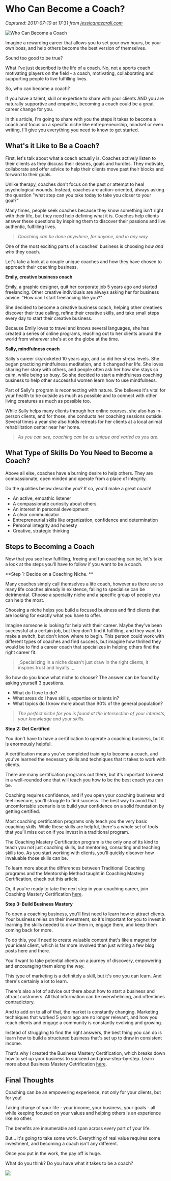 # Who Can Become a Coach?

_Captured: 2017-07-10 at 17:31 from [jessicanazarali.com](http://jessicanazarali.com/who-can-become-a-coach/?ref=quuu&utm_content=bufferc9e1a&utm_medium=social&utm_source=twitter.com&utm_campaign=buffer)_

![Who Can Become a Coach](http://jessicanazarali.com/wp-content/uploads/Blog-Who-Can-Become-a-Coach.jpg)

Imagine a rewarding career that allows you to set your own hours, be your own boss, and help others become the best version of themselves.

Sound too good to be true?

What I've just described is the life of a coach. No, not a sports coach motivating players on the field - a coach, motivating, collaborating and supporting people to live fulfilling lives.

So, who can become a coach?

If you have a talent, skill or expertise to share with your clients AND you are naturally supportive and empathic, becoming a coach could be a great career change for you.

In this article, I'm going to share with you the steps it takes to become a coach and focus on a specific niche like entrepreneurship, mindset or even writing, I'll give you everything you need to know to get started.

## What's it Like to Be a Coach?

First, let's talk about what a coach actually is. Coaches actively listen to their clients as they discuss their desires, goals and hurdles. They motivate, collaborate and offer advice to help their clients move past their blocks and forward to their goals.

Unlike therapy, coaches don't focus on the past or attempt to heal psychological wounds. Instead, coaches are action-oriented, always asking the question "what step can you take today to take you closer to your goal?"

Many times, people seek coaches because they know something isn't right with their life, but they need help defining what it is. Coaches help clients answer these questions by inspiring them to discover their passions and live authentic, fulfilling lives.

> _Coaching can be done anywhere, for anyone, and in any way._

One of the most exciting parts of a coaches' business is choosing _how and who_ they coach.

Let's take a look at a couple unique coaches and how they have chosen to approach their coaching business.

**Emily, creative business coach**

Emily, a graphic designer, quit her corporate job 5 years ago and started freelancing. Other creative individuals are always asking her for business advice. "How can I start freelancing like you?"

She decided to become a creative business coach, helping other creatives discover their true calling, refine their creative skills, and take small steps every day to start their creative business.

Because Emily loves to travel and knows several languages, she has created a series of online programs, reaching out to her clients around the world from wherever she's at on the globe at the time.

**Sally, mindfulness coach**

Sally's career skyrocketed 10 years ago, and so did her stress levels. She began practicing mindfulness meditation, and it changed her life. She loves sharing her story with others, and people often ask her how she stays so calm, while being so busy. So she decided to start a mindfulness coaching business to help other successful women learn how to use mindfulness.

Part of Sally's program is reconnecting with nature. She believes it's vital for your health to be outside as much as possible and to connect with other living creatures as much as possible too.

While Sally helps many clients through her online courses, she also has in-person clients, and for those, she conducts her coaching sessions outside. Several times a year she also holds retreats for her clients at a local animal rehabilitation center near her home.

> _As you can see, coaching can be as unique and varied as you are._

## What Type of Skills Do You Need to Become a Coach?

Above all else, coaches have a burning desire to help others. They are compassionate, open minded and operate from a place of integrity.

Do the qualities below describe you? If so, you'd make a great coach!

  * An active, empathic listener
  * A compassionate curiosity about others
  * An interest in personal development
  * A clear communicator
  * Entrepreneurial skills like organization, confidence and determination
  * Personal integrity and honesty
  * Creative, strategic thinking

## Steps to Becoming a Coach

Now that you see how fulfilling, freeing and fun coaching can be, let's take a look at the steps you'll have to follow if you want to be a coach.

**Step 1: Decide on a Coaching Niche. **

Many coaches simply call themselves a life coach, however as there are so many life coaches already in existence, failing to specialise can be detrimental. Choose a speciality niche and a specific group of people you can help the most.

Choosing a niche helps you build a focused business and find clients that are looking for exactly what you have to offer.

Imagine someone is looking for help with their career. Maybe they've been successful at a certain job, but they don't find it fulfilling, and they want to make a switch, but don't know where to begin. This person could work with different types of coaches and find success, but imagine how thrilled they would be to find a career coach that specializes in helping others find the right career fit.

> _Specializing in a niche doesn't just draw in the right clients, it inspires trust and loyalty. _

So how do you know what niche to choose? The answer can be found by asking yourself 3 questions.

  * What do I love to do?
  * What areas do I have skills, expertise or talents in?
  * What topics do I know more about than 90% of the general population?

> _The perfect niche for you is found at the intersection of your interests, your knowledge and your skills._

**Step 2: Get Certified**

You don't have to have a certification to operate a coaching business, but it is enormously helpful.

A certification means you've completed training to become a coach, and you've learned the necessary skills and techniques that it takes to work with clients.

There are many certification programs out there, but it's important to invest in a well-rounded one that will teach you how to be the best coach you can be.

Coaching requires confidence, and if you open your coaching business and feel insecure, you'll struggle to find success. The best way to avoid that uncomfortable scenario is to build your confidence on a solid foundation by getting certified.

Most coaching certification programs only teach you the very basic coaching skills. While these skills are helpful, there's a whole set of tools that you'll miss out on if you invest in a traditional program.

The Coaching Mastery Certification program is the only one of its kind to teach you not just coaching skills, but mentoring, consulting and teaching skills too. As you start working with clients, you'll quickly discover how invaluable those skills can be.

To learn more about the differences between Traditional Coaching programs and the Mentorship Method taught in Coaching Mastery Certification, check out this article.

Or, if you're ready to take the next step in your coaching career, join Coaching Mastery Certification [here](http://coachingmasterycertification.com).

**Step 3: Build Business Mastery**

To open a coaching business, you'll first need to learn how to attract clients. Your business relies on their investment, so it's important for you to invest in learning the skills needed to draw them in, engage them, and keep them coming back for more.

To do this, you'll need to create valuable content that's like a magnet for your ideal client, which is far more involved than just writing a few blog posts here and there.

You'll want to take potential clients on a journey of discovery, empowering and encouraging them along the way.

This type of marketing is a definitely a skill, but it's one you can learn. And there's certainly a lot to learn.

There's also a lot of advice out there about how to start a business and attract customers. All that information can be overwhelming, and oftentimes contradictory.

And to add on to all of that, the market is constantly changing. Marketing techniques that worked 5 years ago are no longer relevant, and how you reach clients and engage a community is constantly evolving and growing.

Instead of struggling to find the right answers, the best thing you can do is learn how to build a structured business that's set up to draw in consistent income.

That's why I created the Business Mastery Certification, which breaks down how to set up your business to succeed and grow-step-by-step. Learn more about Business Mastery Cetrification [here](http://www.businessmasterycertification.com).

## Final Thoughts

Coaching can be an empowering experience, not only for your clients, but for you!

Taking charge of your life - your income, your business, your goals - all while keeping focused on your values and helping others is an experience like no other.

The benefits are innumerable and span across every part of your life.

But… it's going to take some work. Everything of real value requires some investment, and becoming a coach isn't any different.

Once you put in the work, the pay off is huge.

What do you think? Do you have what it takes to be a coach?

![](http://jessicanazarali.com/wp-content/uploads/igbm-product-image.jpg)
